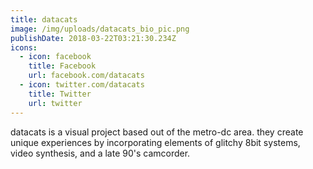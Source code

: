 ```yaml
---
title: datacats
image: /img/uploads/datacats_bio_pic.png
publishDate: 2018-03-22T03:21:30.234Z
icons:
  - icon: facebook
    title: Facebook
    url: facebook.com/datacats
  - icon: twitter.com/datacats
    title: Twitter
    url: twitter
---
```

datacats is a visual project based out of the metro-dc area. they create unique experiences by incorporating elements of glitchy 8bit systems, video synthesis, and a late 90's camcorder.
